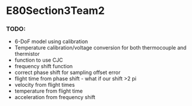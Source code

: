 # E80Section3Team2

### TODO:

 * 6-DoF model using calibration
 * Temperature calibration/voltage conversion for both thermocouple and thermistor
 * function to use CJC
 * frequency shift function
 * correct phase shift for sampling offset error
 * flight time from phase shift - what if our shift >2 pi 
 * velocity from flight times
 * temperature from flight time
 * acceleration from frequency shift
 
 